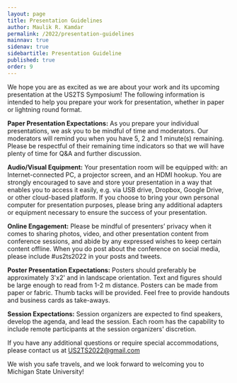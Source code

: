 ```yaml
---
layout: page
title: Presentation Guidelines
author: Maulik R. Kamdar
permalink: /2022/presentation-guidelines
mainnav: true
sidenav: true
sidebartitle: Presentation Guideline
published: true
order: 9
---
```


We hope you are as excited as we are about your work and its upcoming presentation at the US2TS Symposium! The following information is intended to help you prepare your work for presentation, whether in paper or lightning round format.

**Paper Presentation Expectations:** As you prepare your individual presentations, we ask you to be mindful of time and moderators. Our moderators will remind you when you have 5, 2 and 1 minute(s) remaining.  Please be respectful of their remaining time indicators so that we will have plenty of time for Q&A and further discussion.

**Audio/Visual Equipment:** Your presentation room will be equipped with: an Internet-connected PC, a projector screen, and an HDMI hookup. You are strongly encouraged to save and store your presentation in a way that enables you to access it easily, e.g. via USB drive, Dropbox, Google Drive, or other cloud-based platform. If you choose to bring your own personal computer for presentation purposes, please bring any additional adapters or equipment necessary to ensure the success of your presentation.

**Online Engagement:** Please be mindful of presenters’ privacy when it comes to sharing photos, video, and other presentation content from conference sessions, and abide by any expressed wishes to keep certain content offline. When you do post about the conference on social media, please include #us2ts2022 in your posts and tweets.

**Poster Presentation Expectations:** Posters should preferably be approximately 3'x2' and in landscape orientation. Text and figures should be large enough to read from 1-2 m distance. Posters can be made from paper or fabric. Thumb tacks will be provided. Feel free to provide handouts and business cards as take-aways.

**Session Expectations:** Session organizers are expected to find speakers, develop the agenda, and lead the session. Each room has the capability to include remote participants at the session organizers' discretion. 

If you have any additional questions or require special accommodations, please contact us at [US2TS2022@gmail.com](mailto:US2TS2022@gmail.com)

We wish you safe travels, and we look forward to welcoming you to Michigan State University!
